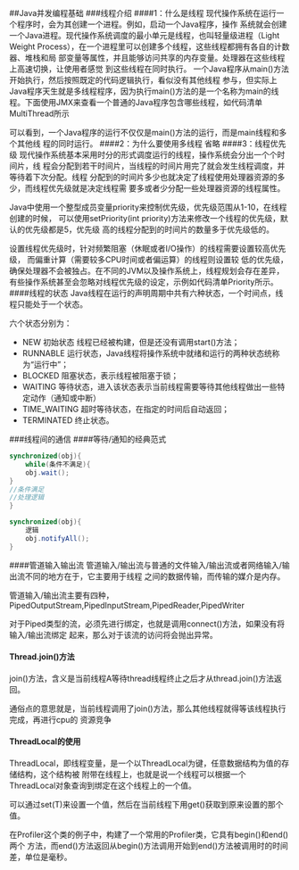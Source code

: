 ##Java并发编程基础
###线程介绍
####1：什么是线程
现代操作系统在运行一个程序时，会为其创建一个进程。例如，启动一个Java程序，操作
系统就会创建一个Java进程。现代操作系统调度的最小单元是线程，也叫轻量级进程（Light
Weight Process），在一个进程里可以创建多个线程，这些线程都拥有各自的计数器、堆栈和局
部变量等属性，并且能够访问共享的内存变量。处理器在这些线程上高速切换，让使用者感觉
到这些线程在同时执行。
一个Java程序从main()方法开始执行，然后按照既定的代码逻辑执行，看似没有其他线程
参与，但实际上Java程序天生就是多线程程序，因为执行main()方法的是一个名称为main的线
程。下面使用JMX来查看一个普通的Java程序包含哪些线程，如代码清单MultiThread所示

可以看到，一个Java程序的运行不仅仅是main()方法的运行，而是main线程和多个其他线
程的同时运行。
####2：为什么要使用多线程
省略
####3：线程优先级
现代操作系统基本采用时分的形式调度运行的线程，操作系统会分出一个个时间片，线
程会分配到若干时间片，当线程的时间片用完了就会发生线程调度，并等待着下次分配。线程
分配到的时间片多少也就决定了线程使用处理器资源的多少，而线程优先级就是决定线程需
要多或者少分配一些处理器资源的线程属性。

Java中使用一个整型成员变量priority来控制优先级，优先级范围从1-10，在线程创建的时候，
可以使用setPriority(int priority)方法来修改一个线程的优先级，默认的优先级都是5，优先级
高的线程分配到的时间片的数量多于优先级低的。

设置线程优先级时，针对频繁阻塞（休眠或者I/O操作）的线程需要设置较高优先级，
而偏重计算（需要较多CPU时间或者偏运算）的线程则设置较
低的优先级，确保处理器不会被独占。在不同的JVM以及操作系统上，线程规划会存在差异，
有些操作系统甚至会忽略对线程优先级的设定，示例如代码清单Priority所示。
####线程的状态
Java线程在运行的声明周期中共有六种状态，一个时间点，线程只能处于一个状态。

六个状态分别为：

- NEW  初始状态  线程已经被构建，但是还没有调用start()方法；
- RUNNABLE 运行状态，Java线程将操作系统中就绪和运行的两种状态统称为“运行中”；
- BLOCKED 阻塞状态，表示线程被阻塞于锁；
- WAITING 等待状态，进入该状态表示当前线程需要等待其他线程做出一些特定动作（通知或中断）
- TIME_WAITING 超时等待状态，在指定的时间后自动返回；
- TERMINATED 终止状态。

###线程间的通信
####等待/通知的经典范式
```java
synchronized(obj){
    while(条件不满足){
    obj.wait();
}
//条件满足
//处理逻辑
}

synchronized(obj){
    逻辑
    obj.notifyAll();
}
```
####管道输入输出流
管道输入/输出流与普通的文件输入/输出流或者网络输入/输出流不同的地方在于，它主要用于线程
之间的数据传输，而传输的媒介是内存。

管道输入/输出流主要有四种，PipedOutputStream,PipedInputStream,PipedReader,PipedWriter

对于Piped类型的流，必须先进行绑定，也就是调用connect()方法，如果没有将输入/输出流绑定
起来，那么对于该流的访问将会抛出异常。

#### Thread.join()方法
join()方法，含义是当前线程A等待thread线程终止之后才从thread.join()方法返回。

通俗点的意思就是，当前线程调用了join()方法，那么其他线程就得等该线程执行完成，再进行cpu的
资源竞争

#### ThreadLocal的使用
ThreadLocal，即线程变量，是一个以ThreadLocal为键，任意数据结构为值的存储结构，这个结构被
附带在线程上，也就是说一个线程可以根据一个ThreadLocal对象查询到绑定在这个线程上的一个值。

可以通过set(T)来设置一个值，然后在当前线程下用get()获取到原来设置的那个值。

在Profiler这个类的例子中，构建了一个常用的Profiler类，它具有begin()和end()两个
方法，而end()方法返回从begin()方法调用开始到end()方法被调用时的时间差，单位是毫秒。